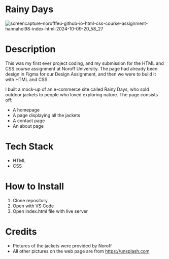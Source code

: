 # Rainy Days
![screencapture-norofffeu-github-io-html-css-course-assignment-hannahoi98-index-html-2024-10-09-20_58_27](https://github.com/user-attachments/assets/ca2b84d5-00a1-4871-807f-fba63f2aa0e7)

# Description
This was my first ever project coding, and my submission for the HTML and CSS course assignment at Noroff University. The page had already been design in Figma for our Design Assignment, and then we were to build it with HTML and CSS. 

I built a mock-up of an e-commerce site called Rainy Days, who sold outdoor jackets to people who loved exploring nature. 
The page consists off: 
- A homepage
- A page displaying all the jackets
- A contact page
- An about page

# Tech Stack
- HTML
- CSS

# How to Install
1. Clone repository
2. Open with VS Code
3. Open index.html file with live server
   
# Credits
- Pictures of the jackets were provided by Noroff
- All other pictures on the web page are from https://unsplash.com
